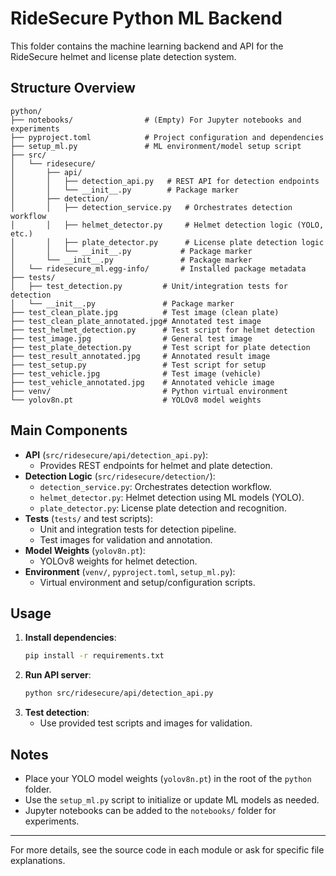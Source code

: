 # RideSecure Python ML Backend

This folder contains the machine learning backend and API for the RideSecure helmet and license plate detection system.

## Structure Overview

```
python/
├── notebooks/                # (Empty) For Jupyter notebooks and experiments
├── pyproject.toml            # Project configuration and dependencies
├── setup_ml.py               # ML environment/model setup script
├── src/
│   └── ridesecure/
│       ├── api/
│       │   ├── detection_api.py   # REST API for detection endpoints
│       │   └── __init__.py        # Package marker
│       ├── detection/
│       │   ├── detection_service.py   # Orchestrates detection workflow
│       │   ├── helmet_detector.py     # Helmet detection logic (YOLO, etc.)
│       │   ├── plate_detector.py      # License plate detection logic
│       │   └── __init__.py           # Package marker
│       └── __init__.py               # Package marker
│   └── ridesecure_ml.egg-info/       # Installed package metadata
├── tests/
│   ├── test_detection.py         # Unit/integration tests for detection
│   └── __init__.py               # Package marker
├── test_clean_plate.jpg          # Test image (clean plate)
├── test_clean_plate_annotated.jpg# Annotated test image
├── test_helmet_detection.py      # Test script for helmet detection
├── test_image.jpg                # General test image
├── test_plate_detection.py       # Test script for plate detection
├── test_result_annotated.jpg     # Annotated result image
├── test_setup.py                 # Test script for setup
├── test_vehicle.jpg              # Test image (vehicle)
├── test_vehicle_annotated.jpg    # Annotated vehicle image
├── venv/                         # Python virtual environment
└── yolov8n.pt                    # YOLOv8 model weights
```

## Main Components

- **API** (`src/ridesecure/api/detection_api.py`):
  - Provides REST endpoints for helmet and plate detection.
- **Detection Logic** (`src/ridesecure/detection/`):
  - `detection_service.py`: Orchestrates detection workflow.
  - `helmet_detector.py`: Helmet detection using ML models (YOLO).
  - `plate_detector.py`: License plate detection and recognition.
- **Tests** (`tests/` and test scripts):
  - Unit and integration tests for detection pipeline.
  - Test images for validation and annotation.
- **Model Weights** (`yolov8n.pt`):
  - YOLOv8 weights for helmet detection.
- **Environment** (`venv/`, `pyproject.toml`, `setup_ml.py`):
  - Virtual environment and setup/configuration scripts.

## Usage

1. **Install dependencies**:
   ```sh
   pip install -r requirements.txt
   ```
2. **Run API server**:
   ```sh
   python src/ridesecure/api/detection_api.py
   ```
3. **Test detection**:
   - Use provided test scripts and images for validation.

## Notes
- Place your YOLO model weights (`yolov8n.pt`) in the root of the `python` folder.
- Use the `setup_ml.py` script to initialize or update ML models as needed.
- Jupyter notebooks can be added to the `notebooks/` folder for experiments.

---

For more details, see the source code in each module or ask for specific file explanations.